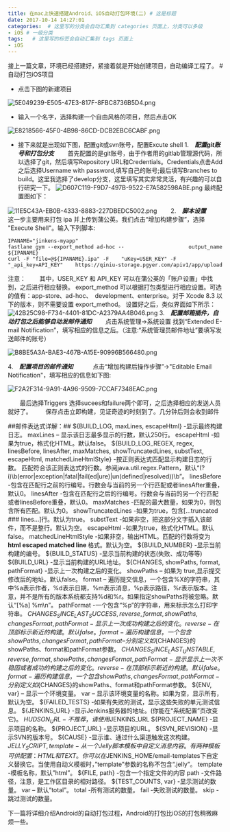 ```yaml
---
title: 在mac上快速搭建Android、iOS自动打包环境(二) # 这是标题
date: 2017-10-14 14:27:01
categories:  # 这里写的分类会自动汇集到 categories 页面上，分类可以多级
- iOS # 一级分类
tags:   # 这里写的标签会自动汇集到 tags 页面上
- iOS
---
```

接上一篇文章，环境已经搭建好，紧接着就是开始创建项目，自动编译工程了。
#自动打包iOS项目
* 点击下图的新建项目

![5E049239-E505-47E3-817F-8FBC8736B5D4.png](http://upload-images.jianshu.io/upload_images/6644906-9726bf015d2cde77.png?imageMogr2/auto-orient/strip%7CimageView2/2/w/1240)
* 输入一个名字，选择构建一个自由风格的项目，然后点击OK

![E8218566-45F0-4B98-86CD-DCB2EBC6CABF.png](http://upload-images.jianshu.io/upload_images/6644906-195089799f629836.png?imageMogr2/auto-orient/strip%7CimageView2/2/w/1240)
* 接下来就是出现如下图，配置git或svn账号，配置Excute shell
     1.　***配置git账号和打包分支***
 　　首先配置的是git账号，由于作者用的gitlab管理源代码，所以选择了git，然后填写Repository URL和Credentials。Credentials点击Add之后选择Username with password,填写自己的账号;最后填写Branches to build。这里我选择了develop分支，这里填写其实非常灵活，有兴趣的可以自行研究一下。
![D607C119-F9D7-497B-9522-E7A582598ABE.png](http://upload-images.jianshu.io/upload_images/6644906-a99870397b8753c0.png?imageMogr2/auto-orient/strip%7CimageView2/2/w/1240)
最终配置图如下：

![11E5C43A-EB0B-4333-8883-227DBEDC5002.png](http://upload-images.jianshu.io/upload_images/6644906-d98bc56830c552ae.png?imageMogr2/auto-orient/strip%7CimageView2/2/w/1240)
　　2.　***脚本设置***
　　这一步主要用来打包 ipa 并上传到蒲公英。我们点击“增加构建步骤”，选择 "Execute Shell"。输入下列脚本:

    IPANAME="jinkens-myapp"
    fastlane gym --export_method ad-hoc --                     output_name ${IPANAME}
    curl -F "file=@${IPANAME}.ipa" -F    "uKey=USER_KEY" -F "_api_key=API_KEY"    https://qiniu-storage.pgyer.com/apiv1/app/upload

注意：
    　　其中，USER_KEY 和 API_KEY 可以在蒲公英的「账户设置」中找到，之后进行相应替换。
export_method 可以根据打包类型进行相应设置。可选的值有：app-store、ad-hoc、　development、enterprise。对于 Xcode 8.3 以下的版本，则不需要设置 export_method。
设置好之后，类似界面如下所示：
![42B25C98-F734-4401-81DC-A2379AA4B046.png](http://upload-images.jianshu.io/upload_images/6644906-68e35d3aea302a09.png?imageMogr2/auto-orient/strip%7CimageView2/2/w/1240)
3.　***配置邮箱插件，自动打包之后能够自动发邮件通知***
　　点击系统管理->系统设置 找到“Extended E-mail Notification”，填写相应的信息之后。（注意:“系统管理员邮件地址”要填写发送邮件的账号）


![B8BE5A3A-BAE3-467B-A15E-90996B566480.png](http://upload-images.jianshu.io/upload_images/6644906-ed5de6fe69a856c7.png?imageMogr2/auto-orient/strip%7CimageView2/2/w/1240)

4.　***配置项目的邮件通知***
　　　点击“增加构建后操作步骤”->"Editable Email Notification"，填写相应的信息如下图:


![F2A2F314-9A91-4A96-9509-7CCAF7348EAC.png](http://upload-images.jianshu.io/upload_images/6644906-e52f63285c4590e8.png?imageMogr2/auto-orient/strip%7CimageView2/2/w/1240)

　　最后选择Triggers 选择sucees和failure两个即可，之后选择相应的发送人员就好了。
　　保存点击立即构建，见证奇迹的时刻到了。几分钟后则会收到邮件

##邮件表达式详解：##
${BUILD_LOG, maxLines, escapeHtml} -显示最终构建日志。
maxLines – 显示该日志最多显示的行数，默认250行。
escapeHtml -如果为true，格式化HTML。默认false。
${BUILD_LOG_REGEX, regex, linesBefore, linesAfter, maxMatches, showTruncatedLines, substText, escapeHtml, matchedLineHtmlStyle} -按正则表达式匹配显示构建日志的行数。
匹配符合该正则表达式的行数。参阅java.util.regex.Pattern，默认“(?i)\b(error|exception|fatal|fail(ed|ure)|un(defined|resolved))\b”。
linesBefore -包含在匹配行之前的行编号。行数会与当前的另一个行匹配或者linesAfter重叠，默认0。
linesAfter -包含在匹配行之后的行编号。行数会与当前的另一个行匹配或者linesBefore重叠，默认0。
maxMatches -匹配的最大数量，如果为0，则包含所有匹配。默认为0。
showTruncatedLines -如果为true，包含[...truncated ### lines...]行。默认为true。
substText -如果非空，把这部分文字插入该邮件，而不是整行。默认为空。
escapeHtml -如果为true，格式化HTML。默认false。
matchedLineHtmlStyle -如果非空，输出HTML。匹配的行数将变为<b style=”your-style-value”> html escaped matched line </b>格式。默认为空。
${BUILD_NUMBER} -显示当前构建的编号。
${BUILD_STATUS} -显示当前构建的状态(失败、成功等等)
${BUILD_URL} -显示当前构建的URL地址。
${CHANGES, showPaths, format, pathFormat} -显示上一次构建之后的变化。
showPaths – 如果为 true,显示提交修改后的地址。默认false。
format – 遍历提交信息，一个包含%X的字符串，其中%a表示作者，%d表示日期，%m表示消息，%p表示路径，%r表示版本。注意，并不是所有的版本系统都支持%d和%r。如果指定showPaths将被忽略。默认“[%a] %m\n”。
pathFormat -一个包含“%p”的字符串，用来标示怎么打印字符串。
${CHANGES_SINCE_LAST_SUCCESS, reverse, format, showPaths, changesFormat, pathFormat} -显示上一次成功构建之后的变化。
reverse -在顶部标示新近的构建。默认false。
format -遍历构建信息，一个包含%X的字符串，其中%c为所有的改变，%n为构建编号。默认”Changes for Build #%n\n%c\n”。
showPaths, changesFormat, pathFormat – 分别定义如${CHANGES}的showPaths、format和pathFormat参数。
${CHANGES_SINCE_LAST_UNSTABLE, reverse, format, showPaths, changesFormat, pathFormat} -显示显示上一次不稳固或者成功的构建之后的变化。
reverse -在顶部标示新近的构建。默认false。
format -遍历构建信息，一个包含%X的字符串，其中%c为所有的改变，%n为构建编号。默认”Changes for Build #%n\n%c\n”。
showPaths, changesFormat, pathFormat -分别定义如${CHANGES}的showPaths、format和pathFormat参数。
${ENV, var} – 显示一个环境变量。
var – 显示该环境变量的名称。如果为空，显示所有，默认为空。
${FAILED_TESTS} -如果有失败的测试，显示这些失败的单元测试信息。
${JENKINS_URL} -显示Jenkins服务器的地址。(你能在“系统配置”页改变它)。
${HUDSON_URL} -不推荐，请使用$JENKINS_URL
${PROJECT_NAME} -显示项目的名称。
${PROJECT_URL} -显示项目的URL。
${SVN_REVISION} -显示SVN的版本号。
${CAUSE} -显示谁、通过什么渠道触发这次构建。
${JELLY_SCRIPT, template} -从一个Jelly脚本模板中自定义消息内容。有两种模板可供配置：HTML和TEXT。你可以在$JENKINS_HOME/email-templates下自定义替换它。当使用自动义模板时，”template”参数的名称不包含“.jelly”。
template -模板名称，默认”html”。
${FILE, path} -包含一个指定文件的内容
path -文件路径，注意，是工作区目录的相对路径。
${TEST_COUNTS, var} -显示测试的数量。
var – 默认“total”。
total -所有测试的数量。
fail -失败测试的数量。
skip -跳过测试的数量。

下一篇将详细介绍Android的自动打包过程，Android的打包比iOS的打包稍微麻烦一些。
